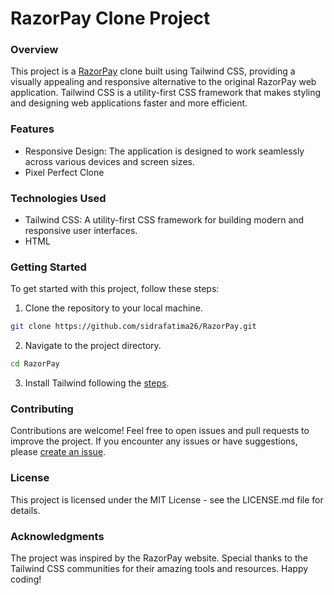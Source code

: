 # RazorPay Clone Project

### Overview
This project is a [RazorPay](https://razorpay.com/) clone built using Tailwind CSS, providing a visually appealing and responsive alternative to the original RazorPay web application. Tailwind CSS is a utility-first CSS framework that makes styling and designing web applications faster and more efficient.

### Features

- Responsive Design: The application is designed to work seamlessly across various devices and screen sizes.
- Pixel Perfect Clone

### Technologies Used

- Tailwind CSS: A utility-first CSS framework for building modern and responsive user interfaces.
- HTML

### Getting Started
To get started with this project, follow these steps:

1. Clone the repository to your local machine.
```bash
git clone https://github.com/sidrafatima26/RazorPay.git
```

2. Navigate to the project directory.
```bash
cd RazorPay
```

3. Install Tailwind following the [steps](https://tailwindcss.com/docs/installation/play-cdn).

### Contributing
Contributions are welcome! Feel free to open issues and pull requests to improve the project.
If you encounter any issues or have suggestions, please [create an issue](https://github.com/sidrafatima26/RazorPay/issues).

### License
This project is licensed under the MIT License - see the LICENSE.md file for details.

### Acknowledgments
The project was inspired by the RazorPay website.
Special thanks to the Tailwind CSS communities for their amazing tools and resources.
Happy coding! 
